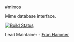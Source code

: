 #mimos

Mime database interface.

[![Build Status](https://secure.travis-ci.org/hapijs/mimos.png)](http://travis-ci.org/hapijs/mimos)

Lead Maintainer - [Eran Hammer](https://github.com/hueniverse)
